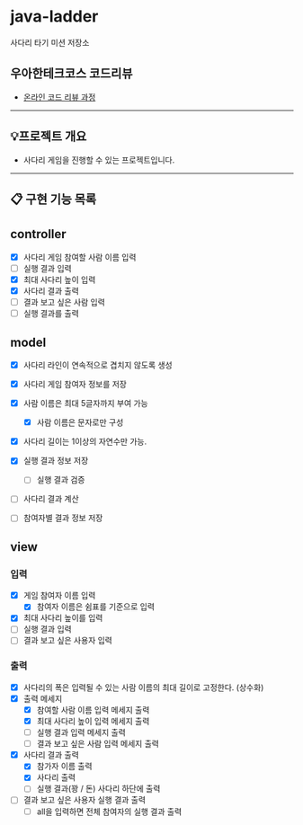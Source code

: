 # java-ladder

사다리 타기 미션 저장소

## 우아한테크코스 코드리뷰

- [온라인 코드 리뷰 과정](https://github.com/woowacourse/woowacourse-docs/blob/master/maincourse/README.md)


---

## 💡프로젝트 개요
- 사다리 게임을 진행할 수 있는 프로젝트입니다.
---


## 📋 구현 기능 목록

## controller
- [x] 사다리 게임 참여할 사람 이름 입력
- [ ] 실행 결과 입력
- [x] 최대 사다리 높이 입력
- [x] 사다리 결과 출력
- [ ] 결과 보고 싶은 사람 입력
- [ ] 실행 결과를 출력

## model
- [x] 사다리 라인이 연속적으로 겹치지 않도록 생성

- [x] 사다리 게임 참여자 정보를 저장

- [x] 사람 이름은 최대 5글자까지 부여 가능
  - [x] 사람 이름은 문자로만 구성

- [x] 사다리 길이는 1이상의 자연수만 가능.

- [x] 실행 결과 정보 저장
  - [ ] 실행 결과 검증

- [ ] 사다리 결과 계산 

- [ ] 참여자별 결과 정보 저장


## view
### 입력
- [x] 게임 참여자 이름 입력
  - [x] 참여자 이름은 쉼표를 기준으로 입력
- [x] 최대 사다리 높이를 입력
- [ ] 실행 결과 입력
- [ ] 결과 보고 싶은 사용자 입력

### 출력
- [x] 사다리의 폭은 입력될 수 있는 사람 이름의 최대 길이로 고정한다. (상수화)
- [x] 출력 메세지
  - [x] 참여할 사람 이름 입력 메세지 출력
  - [x] 최대 사다리 높이 입력 메세지 출력
  - [ ] 실행 결과 입력 메세지 출력
  - [ ] 결과 보고 싶은 사람 입력 메세지 출력

- [x] 사다리 결과 출력
  - [x] 참가자 이름 출력
  - [x] 사다리 출력
  - [ ] 실행 결과(꽝 / 돈) 사다리 하단에 출력

- [ ] 결과 보고 싶은 사용자 실행 결과 출력
  - [ ] all을 입력하면 전체 참여자의 실행 결과 출력
